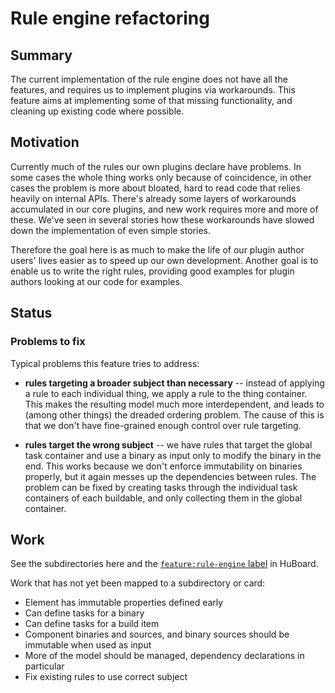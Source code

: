 # Rule engine refactoring

## Summary

The current implementation of the rule engine does not have all the features, and requires us to implement plugins via workarounds. This feature aims at implementing some of that missing functionality, and cleaning up existing code where possible.

## Motivation

Currently much of the rules our own plugins declare have problems. In some cases the whole thing works only because of coincidence, in other cases the problem is more about bloated, hard to read code that relies heavily on internal APIs. There's already some layers of workarounds accumulated in our core plugins, and new work requires more and more of these. We've seen in several stories how these workarounds have slowed down the implementation of even simple stories.

Therefore the goal here is as much to make the life of our plugin author users' lives easier as to speed up our own development. Another goal is to enable us to write the right rules, providing good examples for plugin authors looking at our code for examples.

## Status

### Problems to fix

Typical problems this feature tries to address:

- **rules targeting a broader subject than necessary** -- instead of applying a rule to each individual thing, we apply a rule to the thing container. This makes the resulting model much more interdependent, and leads to (among other things) the dreaded ordering problem. The cause of this is that we don't have fine-grained enough control over rule targeting.

- **rules target the wrong subject** -- we have rules that target the global task container and use a binary as input only to modify the binary in the end. This works because we don't enforce immutability on binaries properly, but it again messes up the dependencies between rules. The problem can be fixed by creating tasks through the individual task containers of each buildable, and only collecting them in the global container.

## Work

See the subdirectories here and the [`feature:rule-engine` label](https://huboard.com/gradle/langos#/?label=%5B%22feature%3Arule-engine%22%5D) in HuBoard.

Work that has not yet been mapped to a subdirectory or card:

- Element has immutable properties defined early
- Can define tasks for a binary
- Can define tasks for a build item
- Component binaries and sources, and binary sources should be immutable when used as input
- More of the model should be managed, dependency declarations in particular
- Fix existing rules to use correct subject
